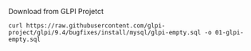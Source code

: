 Download from GLPI Projetct

```curl https://raw.githubusercontent.com/glpi-project/glpi/9.4/bugfixes/install/mysql/glpi-empty.sql -o 01-glpi-empty.sql```



